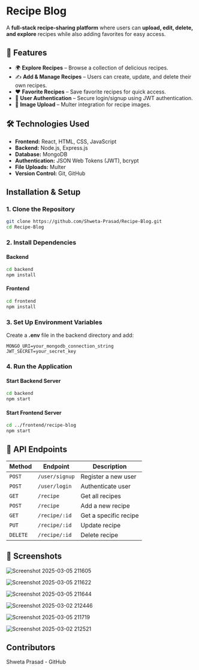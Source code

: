 # Recipe Blog

A **full-stack recipe-sharing platform** where users can **upload, edit, delete, and explore** recipes while also adding favorites for easy access.

## 🚀 Features  
- 🌍 **Explore Recipes** – Browse a collection of delicious recipes.  
- ✍️ **Add & Manage Recipes** – Users can create, update, and delete their own recipes.  
- ❤️ **Favorite Recipes** – Save favorite recipes for quick access.  
- 🔐 **User Authentication** – Secure login/signup using JWT authentication.
- 📸 **Image Upload** – Multer integration for recipe images.


## 🛠️ Technologies Used  

- **Frontend:** React, HTML, CSS, JavaScript  
- **Backend:** Node.js, Express.js  
- **Database:** MongoDB  
- **Authentication:** JSON Web Tokens (JWT), bcrypt  
- **File Uploads:** Multer  
- **Version Control:** Git, GitHub  


## Installation & Setup  
### 1. Clone the Repository  
```sh
git clone https://github.com/Shweta-Prasad/Recipe-Blog.git
cd Recipe-Blog
```

### 2. Install Dependencies  
#### Backend  
```sh
cd backend
npm install
```
#### Frontend  
```sh
cd frontend
npm install
```

### 3. Set Up Environment Variables  
Create a **.env** file in the backend directory and add:  
```env
MONGO_URI=your_mongodb_connection_string
JWT_SECRET=your_secret_key
```

### 4. Run the Application  
#### Start Backend Server  
```sh
cd backend
npm start
```
#### Start Frontend Server  
```sh
cd ../frontend/recipe-blog
npm start
```

## 📌 API Endpoints  
| Method  | Endpoint        | Description            |
|---------|----------------|------------------------|
| `POST`  | `/user/signup` | Register a new user   |
| `POST`  | `/user/login`  | Authenticate user     |
| `GET`   | `/recipe`      | Get all recipes       |
| `POST`  | `/recipe`      | Add a new recipe      |
| `GET`   | `/recipe/:id`  | Get a specific recipe |
| `PUT`   | `/recipe/:id`  | Update recipe         |
| `DELETE` | `/recipe/:id` | Delete recipe         |


## 📸 Screenshots  

![Screenshot 2025-03-05 211605](https://github.com/user-attachments/assets/f754b57d-3daa-4a6f-bf4a-26ae15072385)

![Screenshot 2025-03-05 211622](https://github.com/user-attachments/assets/018041fa-e1dc-49b3-9eac-380a0f2139f1)

![Screenshot 2025-03-05 211644](https://github.com/user-attachments/assets/1c243707-b46d-43f8-9b4a-0ff89ed3d9b4)

![Screenshot 2025-03-02 212446](https://github.com/user-attachments/assets/03becfd5-0969-4afd-902d-991b8ea09aa2)

![Screenshot 2025-03-05 211719](https://github.com/user-attachments/assets/57bcea11-bd2c-4a69-86b4-1ae7a0de2b12)

![Screenshot 2025-03-02 212521](https://github.com/user-attachments/assets/f2af0eea-1076-4d51-8825-1397ff0b809f)


## Contributors 
Shweta Prasad - GitHub
